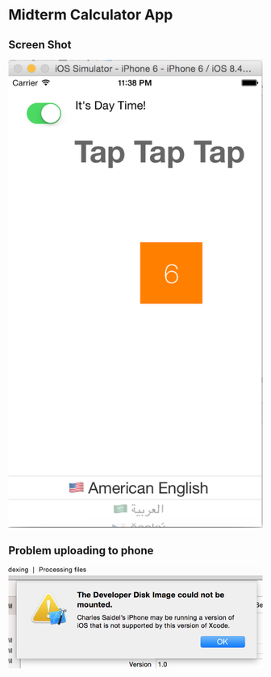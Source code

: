 # Midterm Calculator App

## Screen Shot
![ScreenShot](https://github.com/cnsaidel/CalculatorAppMidterm/blob/388963b2d37515d4bfaca48694d0eac89ad244c9/Screen%20Shot%202015-10-29%20at%2011.38.29%20PM.png) 

## Problem uploading to phone
![ScreenShot](https://github.com/cnsaidel/CalculatorAppMidterm/blob/388963b2d37515d4bfaca48694d0eac89ad244c9/Screen%20Shot%202015-10-29%20at%2011.29.38%20PM.png) 
